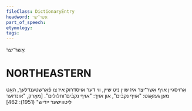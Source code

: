 ```yaml
---
fileClass: DictionaryEntry
headword: אַשר־יצר
part_of_speech: 
etymology: 
tags: 
---
```

אַשר־יצר

NORTHEASTERN
==============

אַרויסגיין אויף אַשר־יצר איז שוין ניט שיין, ווי דער אויסדרוק איז צו פֿאַרשטענדלעך, האָט מען געזאָגט: "אויף נקבֿים", און אויך: "אויף נקבֿים־וחלולים".
[מאַרק, "אונדזער ליטווישער ייִדיש" (1951): 462]